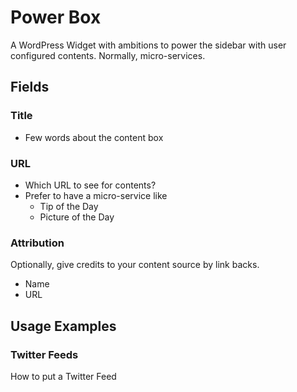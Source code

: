 # Power Box

A WordPress Widget with ambitions to power the sidebar with user configured contents. Normally, micro-services.


## Fields

### Title
 - Few words about the content box


### URL

 * Which URL to see for contents?
 * Prefer to have a micro-service like
   - Tip of the Day
   - Picture of the Day


### Attribution

Optionally, give credits to your content source by link backs.

 * Name
 * URL


## Usage Examples


### Twitter Feeds

How to put a Twitter Feed
